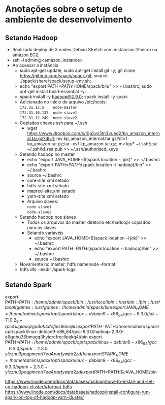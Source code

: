 # Anotações sobre o setup de ambiente de desenvolvimento
## Setando Hadoop
- Realizado deploy de 3 nodes Debian Stretch com instâncias t2micro na amazon
EC2.
- ssh -i <chave> admin@<amazon_instance>
- Ao acessar a instância
    - sudo apt-get update; sudo apt-get install git -y; git clone https://github.com/spack/spack.git; source ./spack/share/spack/setup-env.sh;
    - echo "export PATH=$PATH:$HOME/spack/bin/" >> ~/.bashrc; sudo apt-get install build-essential -y;
    - spack install -y hadoop@2.9.0; spack install -y spark
    - Adicionado no início do arquivo /etc/hosts:  
        `172.31.13.5	node-master`  
        `172.31.10.137	node-slave1`  
        `172.31.12.249	node-slave2`
    - Copiadas chaves ssh para ~/.ssh
        - wget https://www.dropbox.com/s/l0g5vx5tn3vueg2/kp_amazon_internal.tar.gz?dl=1; mv kp_amazon_internal.tar.gz\?dl\=1 kp_amazon.tar.gz;tar -xvf kp_amazon.tar.gz; mv kp/* ~/.ssh/;cat ~/.ssh/id_rsa.pub >> ~/.ssh/authorized_keys
    - Setando hadoop no master
        - echo "export JAVA_HOME=$(spack location -i jdk)" >> ~/.bashrc
        - echo "export PATH=$PATH:$(spack location -i hadoop)/bin" >> ~/.bashrc
        - source ~/.bashrc
        - core-site.xml setado
        - hdfs-site.xml setado
        - mapred-site.xml setado
        - yarn-site.xml setado
        - Arquivo slaves:  
            `node-slave1`  
            `node-slave2`
    - Setando hadoop nos slaves
        - Todos os arquivos do master diretório etc/hadoop/ copiados para os slaves
        - Setando variaveis
            - echo "export JAVA_HOME=$(spack location -i jdk)" >> ~/.bashrc
            - echo "export PATH=$PATH:$(spack location -i hadoop)/bin" >> ~/.bashrc
            - source ~/.bashrc
    - Novamente no master: hdfs namenode -format
    - hdfs dfs -mkdir /spark-logs


## Setando Spark


export PATH=$PATH:/home/admin/spack/bin:/usr/local/bin:/usr/bin:/bin:/usr/local/games:/usr/games:/home/admin/spack/bin/
export JAVA_HOME=/home/admin/spack/opt/spack/linux-debian9-x86_64/gcc-6.3.0/jdk-11.0.2_9-rpc4uiglauqzga3qk4dcfies66nujiks
export PATH=$PATH:/home/admin/spack/opt/spack/linux-debian9-x86_64/gcc-6.3.0/hadoop-2.9.0-e6gqhu36bmugq3hyiqrcfrqcllpekq4j/bin
export PATH=$PATH:/home/admin/spack/opt/spack/linux-debian9-x86_64/gcc-6.3.0/spark-2.3.0-ylcznu3poqpmcnrl7eq4parfywjrd2zd/bin
export SPARK_HOME=/home/admin/spack/opt/spack/linux-debian9-x86_64/gcc-6.3.0/spark-2.3.0-ylcznu3poqpmcnrl7eq4parfywjrd2zd
export PATH=$PATH:$JAVA_HOME/bin


https://www.linode.com/docs/databases/hadoop/how-to-install-and-set-up-hadoop-cluster/#format-hdfs
https://www.linode.com/docs/databases/hadoop/install-configure-run-spark-on-top-of-hadoop-yarn-cluster/
